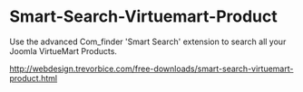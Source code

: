 # Smart-Search-Virtuemart-Product
Use the advanced Com_finder 'Smart Search' extension to search all your Joomla VirtueMart Products.

http://webdesign.trevorbice.com/free-downloads/smart-search-virtuemart-product.html
